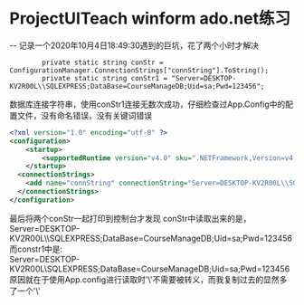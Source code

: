 # ProjectUITeach winform ado.net练习
-- 记录一个2020年10月4日18:49:30遇到的巨坑，花了两个小时才解决
```Csharp
        private static string conStr = ConfigurationManager.ConnectionStrings["connString"].ToString();
        private static string conStr1 = "Server=DESKTOP-KV2R00L\\SQLEXPRESS;DataBase=CourseManageDB;Uid=sa;Pwd=123456";
```
数据库连接字符串，使用conStr1连接无数次成功，仔细检查过App.Config中的配置文件，没有命名错误，没有关键词错误
```xml
<?xml version="1.0" encoding="utf-8" ?>
<configuration>
    <startup> 
        <supportedRuntime version="v4.0" sku=".NETFramework,Version=v4.6.1" />
    </startup>
  <connectionStrings>
    <add name="connString" connectionString="Server=DESKTOP-KV2R00L\\SQLEXPRESS;DataBase=CourseManageDB;Uid=sa;Pwd=123456"/>
  </connectionStrings>
</configuration>
```
最后将两个conStr一起打印到控制台才发现
conStr中读取出来的是，  
Server=DESKTOP-KV2R00L\\\SQLEXPRESS;DataBase=CourseManageDB;Uid=sa;Pwd=123456  
而constr1中是:  
Server=DESKTOP-KV2R00L\\SQLEXPRESS;DataBase=CourseManageDB;Uid=sa;Pwd=123456  
原因就在于使用App.config进行读取时'\\'不需要被转义，而我复制过去的显然多了一个'\\'
